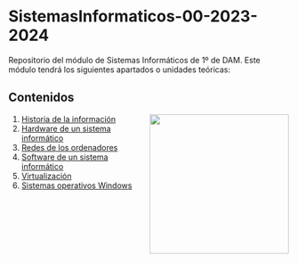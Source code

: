# SistemasInformaticos-00-2023-2024
Repositorio del módulo de Sistemas Informáticos de 1º de DAM. Este módulo tendrá los siguientes apartados o unidades teóricas:

<h2>Contenidos</h2>
<picture> <img align="right" src="https://github.com/7oSkaaa/7oSkaaa/blob/main/Images/Right_Side.gif?raw=true" width = 250px></picture>
<ol>
  <li>
    <a href="https://github.com/Olmedo30/SistemasInformaticos-01-2023-2024">Historia de la información</a>
  </li>
  <li>
    <a href="https://github.com/Olmedo30/SistemasInformaticos-02-2023-2024">Hardware de un sistema informático</a>
  </li>
  <li>
    <a href="">Redes de los ordenadores</a>
  </li>
  <li>
    <a href="">Software de un sistema informático</a>
  </li>
  <li>
    <a href="">Virtualización</a>
  </li>
  <li>
    <a href="">Sistemas operativos Windows</a>
  </li>
</ol>
